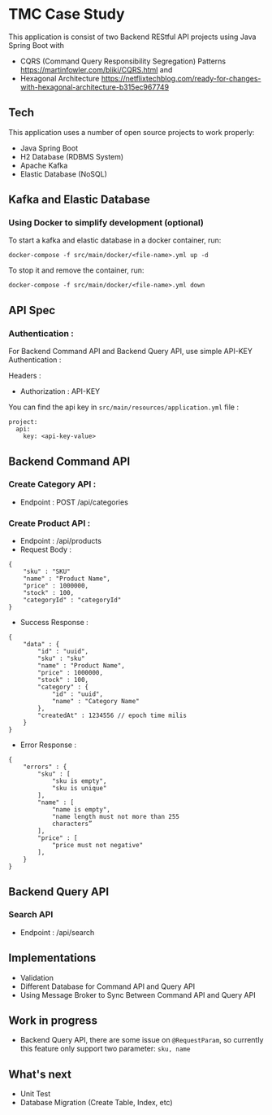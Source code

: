 # TMC Case Study

This application is consist of two Backend REStful API projects using Java Spring Boot
with

- CQRS (Command Query Responsibility Segregation)
  Patterns https://martinfowler.com/bliki/CQRS.html and
- Hexagonal Architecture
  https://netflixtechblog.com/ready-for-changes-with-hexagonal-architecture-b315ec967749

## Tech

This application uses a number of open source projects to work properly:
- Java Spring Boot
- H2 Database (RDBMS System)
- Apache Kafka
- Elastic Database (NoSQL)

## Kafka and Elastic Database

### Using Docker to simplify development (optional)

To start a kafka and elastic database in a docker container, run:

```
docker-compose -f src/main/docker/<file-name>.yml up -d
```

To stop it and remove the container, run:

```
docker-compose -f src/main/docker/<file-name>.yml down
```

## API Spec

### Authentication :

For Backend Command API and Backend Query API, use simple
API-KEY Authentication :

Headers :
- Authorization : API-KEY

You can find the api key in `src/main/resources/application.yml` file :

```
project:
  api:
    key: <api-key-value>
```

## Backend Command API

### Create Category API :

- Endpoint : POST /api/categories

### Create Product API :

- Endpoint : /api/products
- Request Body :
```
{
    "sku" : "SKU"
    "name" : "Product Name",
    "price" : 1000000,
    "stock" : 100,
    "categoryId" : "categoryId"
}
```

- Success Response :
```
{
    "data" : {
        "id" : "uuid",
        "sku" : "sku"
        "name" : "Product Name",
        "price" : 1000000,
        "stock" : 100,
        "category" : {
            "id" : "uuid",
            "name" : "Category Name"
        },
        "createdAt" : 1234556 // epoch time milis
    }
}
```

- Error Response :
```
{
    "errors" : {
        "sku" : [
            "sku is empty",
            "sku is unique"
        ],
        "name" : [
            "name is empty",
            "name length must not more than 255
            characters”
        ],
        "price" : [
            "price must not negative"
        ],
    }
}
```

## Backend Query API

### Search API

- Endpoint : /api/search

## Implementations

- Validation
- Different Database for Command API and Query API
- Using Message Broker to Sync Between Command API
  and Query API

## Work in progress
- Backend Query API, there are some issue on `@RequestParam`, so currently this feature only support two parameter: `sku, name`

## What's next
- Unit Test
- Database Migration (Create Table, Index, etc)